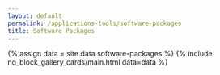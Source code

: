 ```yaml
---
layout: default
permalink: /applications-tools/software-packages
title: Software Packages
---
```


{% assign data = site.data.software-packages %}
{% include no_block_gallery_cards/main.html data=data %}